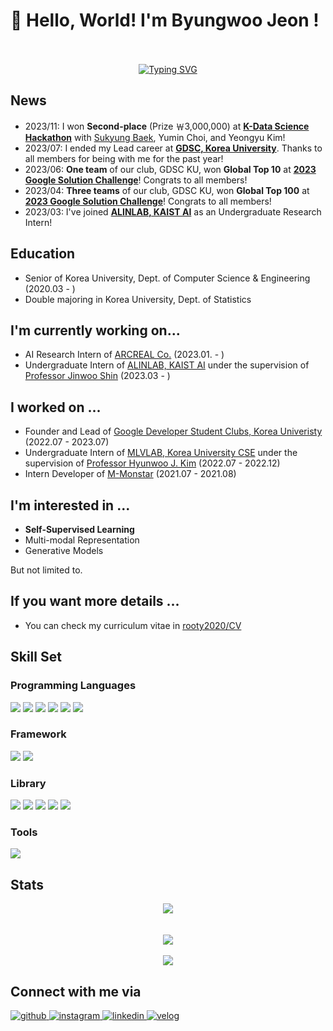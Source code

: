 # 👋 Hello, World! I'm Byungwoo Jeon !
<div align="center">
<br><br>
<a href="https://git.io/typing-svg"><img src="https://readme-typing-svg.demolab.com?font=Lobster&size=33&pause=1000&center=true&vCenter=true&random=false&width=435&lines=Hello%2C+I'm+Byungwoo+Jeon;Research+on+machine+learning" alt="Typing SVG" /></a>
<br>
<div align="left">


## News
- 2023/11: I won **Second-place** (Prize ￦3,000,000) at [**K-Data Science Hackathon**](http://kdatascience.kr/hackathon/competition) with [Sukyung Baek](https://github.com/braveseokyung), Yumin Choi, and Yeongyu Kim!
- 2023/07: I ended my Lead career at **[GDSC, Korea University](https://developers.google.com/community/gdsc)**. Thanks to all members for being with me for the past year!
- 2023/06: **One team** of our club, GDSC KU, won **Global Top 10** at **[2023 Google Solution Challenge](https://developers.google.com/community/gdsc-solution-challenge/winners)**! Congrats to all members!
- 2023/04: **Three teams** of our club, GDSC KU, won **Global Top 100** at **[2023 Google Solution Challenge](https://developers.google.com/community/gdsc-solution-challenge/winners)**! Congrats to all members!
- 2023/03: I've joined [**ALINLAB, KAIST AI**](https://alinlab.kaist.ac.kr/index.html) as an Undergraduate Research Intern!

## Education
- Senior of Korea University, Dept. of Computer Science & Engineering (2020.03 - )
- Double majoring in Korea University, Dept. of Statistics

## I'm currently working on...
- AI Research Intern of [ARCREAL Co.](https://arcreal.com/) (2023.01. - )
- Undergraduate Intern of [ALINLAB, KAIST AI](https://alinlab.kaist.ac.kr/index.html) under the supervision of [Professor Jinwoo Shin](https://alinlab.kaist.ac.kr/shin.html) (2023.03 - )

## I worked on ...
- Founder and Lead of [Google Developer Student Clubs, Korea Univeristy](https://developers.google.com/community/gdsc) (2022.07 - 2023.07)
- Undergraduate Intern of [MLVLAB, Korea University CSE](https://www.hyunwoojkim.com/) under the supervision of [Professor Hyunwoo J. Kim](https://www.hyunwoojkim.com/people) (2022.07 - 2022.12)
- Intern Developer of [M-Monstar](https://www.mmonstar.co.kr/) (2021.07 - 2021.08)
  
## I'm interested in ... 
- **Self-Supervised Learning**
- Multi-modal Representation
- Generative Models

But not limited to.

## If you want more details ... 
- You can check my curriculum vitae in [rooty2020/CV](https://rootyjeon.github.io/assets/CV_ByungwooJeon.pdf)
 
## Skill Set  

### Programming Languages  
<img src="https://img.shields.io/badge/Python-3776AB?style=rounded-lg&logo=Python&logoColor=yellow"/> <img src="https://img.shields.io/badge/C-A8B9CC?style=rounded-lg&logo=C&logoColor=orange"/> <img src="https://img.shields.io/badge/C++-00599C?style=rounded-lg&logo=cplusplus&logoColor=white"> <img src="https://img.shields.io/badge/Javascript-F7DF1E?style=rounded-lg&logo=Javascript&logoColor=black"/> <img src="https://img.shields.io/badge/PHP-777BB4?style=rounded-lg&logo=PHP&logoColor=white"/> <img src="https://img.shields.io/badge/R-276DC3?style=rounded-lg&logo=R&logoColor=black">
### Framework
<img src="https://img.shields.io/badge/Laravel-FF2D20?style=rounded-lg&logo=laravel&logoColor=white"/> <img src="https://img.shields.io/badge/Spring-6DB33F?style=rounded-lg&logo=Spring&logoColor=white"/>
### Library
<img src="https://img.shields.io/badge/Pytorch-EE4C2C?style=rounded-lg&logo=Pytorch&logoColor=white"/> <img src="https://img.shields.io/badge/Tensorflow-FF6F00?style=rounded-lg&logo=Tensorflow&logoColor=white"/> <img src="https://img.shields.io/badge/scikit--learn-F7931E?style=rounded-lg&logo=scikit-learn&logoColor=blue"/> <img src="https://img.shields.io/badge/jQuery-0769AD?style=rounded-lg&logo=jQuery&logoColor=black"/> <img src="https://img.shields.io/badge/Bootstrap-7952B3?style=rounded-lg&logo=Bootstrap&logoColor=white"/>
### Tools
<img src="https://img.shields.io/badge/Linux-FCC624?style=rounded-lg&logo=Linux&logoColor=black"/>

## Stats  
<div align="center"><img src="https://github-readme-stats.vercel.app/api?username=rootyJeon&show_icons=true&count_private=true&hide_border=true" align="center" /></div>  


<br/>  

  

<br/>  

<div align='center'> <img src="http://mazassumnida.wtf/api/v2/generate_badge?boj=rooty2020"></div>

<br/>  

<div align="center"> <img src="https://komarev.com/ghpvc/?username=rootyJeon&&style=rounded-lg" align="center" />
</div>

## Connect with me via
<div align="left">
<a href="https://github.com/rootyJeon" target="_blank">
<img src=https://img.shields.io/badge/github-%2324292e.svg?&style=for-the-badge&logo=github&logoColor=white alt=github style="margin-bottom: 5px;" />
</a>
<a href="https://instagram.com/im._.bw_" target="_blank">
<img src=https://img.shields.io/badge/instagram-%23000000.svg?&style=for-the-badge&logo=instagram&logoColor=white alt=instagram style="margin-bottom: 5px;" />
</a>
<a href="https://www.linkedin.com/in/byungwoo-jeon-53224420a/">
<img src=https://img.shields.io/badge/LinkedIn-0A66C2?&style=for-the-badge&logo=LinkedIn&logoColor=white alt=linkedin style="margin-bottom: 5px;" />
</a>
<a href="https://velog.io/@rooty1362" target="_blank">
<img src=https://img.shields.io/badge/velog-%2300B388.svg?&style=for-the-badge&logo=micro.blog&logoColor=white alt=velog style="margin-bottom: 5px;" />
</a>
</div>

<br />
